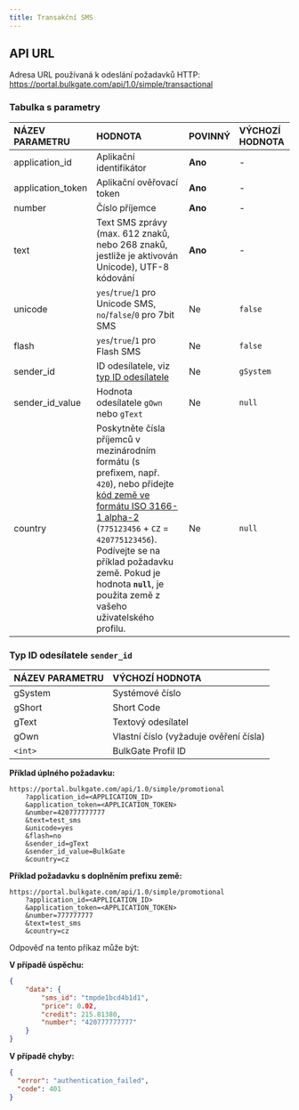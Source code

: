```yaml
---
title: Transakční SMS
---
```



## API URL
Adresa URL používaná k odeslání požadavků HTTP:
https://portal.bulkgate.com/api/1.0/simple/transactional

### Tabulka s parametry

| NÁZEV PARAMETRU	| HODNOTA|	POVINNÝ| VÝCHOZÍ HODNOTA|
|:--- |:--- |:--- |:--- |
|application_id| Aplikační identifikátor |**Ano**|-| 
|application_token| Aplikační ověřovací token	|**Ano**|-|
|number| Číslo příjemce	|**Ano**|-|
|text| Text SMS zprávy (max. 612 znaků, nebo 268 znaků, jestliže je aktivován Unicode), UTF-8 kódování	|**Ano**|-|
|unicode	|`yes`/`true`/`1` pro Unicode SMS, `no`/`false`/`0` pro 7bit SMS|Ne|`false`|
|flash| `yes`/`true`/`1` pro Flash SMS| Ne |`false`|
|sender_id|ID odesílatele, viz [typ ID odesílatele](#typ-id-odesilatele-sender_id)| Ne |`gSystem`|
|sender_id_value| Hodnota odesílatele `gOwn` nebo `gText`| Ne |`null`|
|country| Poskytněte čísla příjemců v mezinárodním formátu (s prefixem, např. `420`), nebo přidejte [kód země ve formátu ISO 3166-1 alpha-2](https://en.wikipedia.org/wiki/ISO_3166-1_alpha-2#Officially_assigned_code_elements) (`775123456` + `CZ` = `420775123456`). Podívejte se na příklad požadavku země. Pokud je hodnota **`null`**, je použita země z vašeho uživatelského profilu. | Ne |`null`|

### Typ ID odesílatele `sender_id`  

| NÁZEV PARAMETRU| VÝCHOZÍ HODNOTA
|:--- |:---|
|gSystem |Systémové číslo| 
|gShort |Short Code| 
|gText |Textový odesílatel| 
|gOwn |Vlastní číslo (vyžaduje ověření čísla)| 
| `<int>` |BulkGate Profil ID| 


**Příklad úplného požadavku:**
``` url
https://portal.bulkgate.com/api/1.0/simple/promotional
    ?application_id=<APPLICATION_ID>
    &application_token=<APPLICATION_TOKEN>
    &number=420777777777
    &text=test_sms
    &unicode=yes
    &flash=no
    &sender_id=gText
    &sender_id_value=BulkGate
    &country=cz
```

**Příklad požadavku s doplněním prefixu země:**
``` url
https://portal.bulkgate.com/api/1.0/simple/promotional
    ?application_id=<APPLICATION_ID>
    &application_token=<APPLICATION_TOKEN>
    &number=777777777
    &text=test_sms
    &country=cz
```

Odpověď na tento příkaz může být:


**V případě úspěchu:**
``` json
{
    "data": {
        "sms_id": "tmpde1bcd4b1d1",
        "price": 0.02,
        "credit": 215.81380,
        "number": "420777777777"
    }
}
```
 
**V případě chyby:**
``` json 
{
  "error": "authentication_failed",
  "code": 401
}
```
